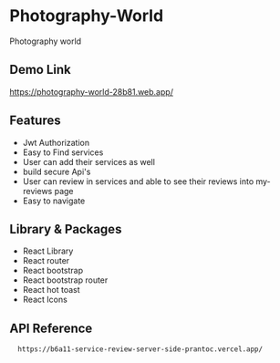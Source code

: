 # Photography-World

Photography world


## Demo Link

https://photography-world-28b81.web.app/


## Features

- Jwt Authorization
- Easy to Find services
- User can add their services as well
- build secure Api's 
- User can review in services and able to see their reviews into my-reviews page
- Easy to navigate


## Library & Packages 
- React Library
- React router
- React bootstrap
- React bootstrap router
- React hot toast
- React Icons
## API Reference
```
  https://b6a11-service-review-server-side-prantoc.vercel.app/
```
